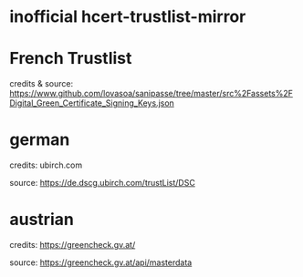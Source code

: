 # inofficial hcert-trustlist-mirror


# French Trustlist

credits & source:
https://www.github.com/lovasoa/sanipasse/tree/master/src%2Fassets%2FDigital_Green_Certificate_Signing_Keys.json


# german
credits: 
ubirch.com

source: 
https://de.dscg.ubirch.com/trustList/DSC

# austrian

credits:
https://greencheck.gv.at/

source:
https://greencheck.gv.at/api/masterdata
